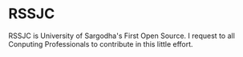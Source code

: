 RSSJC
=====

RSSJC is University of Sargodha's First Open Source.
I request to all Conputing Professionals to contribute in this little effort.
